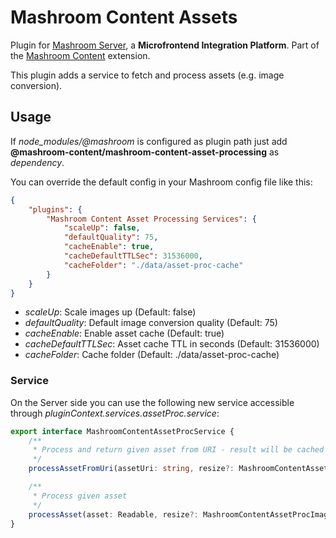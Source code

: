 
# Mashroom Content Assets

Plugin for [Mashroom Server](https://www.mashroom-server.com), a **Microfrontend Integration Platform**.
Part of the [Mashroom Content](https://github.com/nonblocking/mashroom) extension.

This plugin adds a service to fetch and process assets (e.g. image conversion).

## Usage

If *node_modules/@mashroom* is configured as plugin path just add **@mashroom-content/mashroom-content-asset-processing** as *dependency*.

You can override the default config in your Mashroom config file like this:

```json
{
    "plugins": {
        "Mashroom Content Asset Processing Services": {
            "scaleUp": false,
            "defaultQuality": 75,
            "cacheEnable": true,
            "cacheDefaultTTLSec": 31536000,
            "cacheFolder": "./data/asset-proc-cache"
        }
    }
}
```

* _scaleUp_: Scale images up (Default: false)
* _defaultQuality_: Default image conversion quality (Default: 75)
* _cacheEnable_: Enable asset cache (Default: true)
* _cacheDefaultTTLSec_: Asset cache TTL in seconds (Default: 31536000)
* _cacheFolder_: Cache folder (Default: ./data/asset-proc-cache)

### Service

On the Server side you can use the following new service accessible through _pluginContext.services.assetProc.service_:

```ts
export interface MashroomContentAssetProcService {
    /**
     * Process and return given asset from URI - result will be cached
     */
    processAssetFromUri(assetUri: string, resize?: MashroomContentAssetProcImageResize, convert?: MashroomContentAssetProcImageConvert): Promise<MashroomContentAssetProc>;

    /**
     * Process given asset
     */
    processAsset(asset: Readable, resize?: MashroomContentAssetProcImageResize, convert?: MashroomContentAssetProcImageConvert): Promise<Readable>;
}
```
